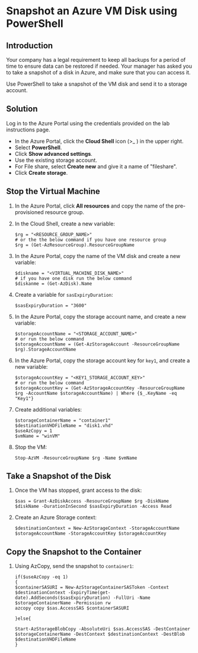 # Snapshot an Azure VM Disk using PowerShell
## Introduction
Your company has a legal requirement to keep all backups for a period of time to ensure data can be restored if needed. Your manager has asked you to take a snapshot of a disk in Azure, and make sure that you can access it.

Use PowerShell to take a snapshot of the VM disk and send it to a storage account.

## Solution
Log in to the Azure Portal using the credentials provided on the lab instructions page.

* In the Azure Portal, click the **Cloud Shell** icon (>_ ) in the upper right.
* Select **PowerShell**.
* Click **Show advanced settings**.
* Use the existing storage account.
* For File share, select **Create new** and give it a name of "fileshare".
* Click **Create storage**.
## Stop the Virtual Machine
1. In the Azure Portal, click **All resources** and copy the name of the pre-provisioned resource group.

2. In the Cloud Shell, create a new variable:
    ```
    $rg = "<RESOURCE_GROUP_NAME>"
    # or the the below command if you have one resource group
    $rg = (Get-AzResourceGroup).ResourceGroupName
    ```
3. In the Azure Portal, copy the name of the VM disk and create a new variable:
    ```
    $diskname = "<VIRTUAL_MACHINE_DISK_NAME>"
    # if you have one disk run the below command
    $diskanme = (Get-AzDisk).Name
    ```
4. Create a variable for `sasExpiryDuration`:
    ```
    $sasExpiryDuration = "3600"
    ```
5. In the Azure Portal, copy the storage account name, and create a new variable:
    ```
    $storageAccountName = "<STORAGE_ACCOUNT_NAME>"
    # or run the below command
    $storageAccountName = (Get-AzStorageAccount -ResourceGroupName $rg).StorageAccountName
    ```
6. In the Azure Portal, copy the storage account key for `key1`, and create a new variable:
    ```
    $storageAccountKey = "<KEY1_STORAGE_ACCOUNT_KEY>"
    # or run the below command
    $storageAccountKey = (Get-AzStorageAccountKey -ResourceGroupName $rg -AccountName $storageAccountName) | Where {$_.KeyName -eq "Key1"}
    ```
7. Create additional variables:
    ```
    $storageContainerName = "container1"
    $destinationVHDFileName = "disk1.vhd"
    $useAzCopy = 1
    $vmName = "winVM"
    ```
8. Stop the VM:
    ```
    Stop-AzVM -ResourceGroupName $rg -Name $vmName
    ```
## Take a Snapshot of the Disk
1. Once the VM has stopped, grant access to the disk:
    ```
    $sas = Grant-AzDiskAccess -ResourceGroupName $rg -DiskName $diskName -DurationInSecond $sasExpiryDuration -Access Read
    ```
2. Create an Azure Storage context:
    ```
    $destinationContext = New-AzStorageContext -StorageAccountName $storageAccountName -StorageAccountKey $storageAccountKey
    ```
## Copy the Snapshot to the Container
1. Using AzCopy, send the snapshot to `container1`:
    ```
    if($useAzCopy -eq 1)
    {
    $containerSASURI = New-AzStorageContainerSASToken -Context $destinationContext -ExpiryTime(get-date).AddSeconds($sasExpiryDuration) -FullUri -Name $storageContainerName -Permission rw
    azcopy copy $sas.AccessSAS $containerSASURI

    }else{

    Start-AzStorageBlobCopy -AbsoluteUri $sas.AccessSAS -DestContainer $storageContainerName -DestContext $destinationContext -DestBlob $destinationVHDFileName
    }
    ```